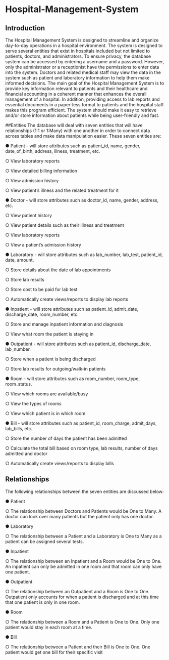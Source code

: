# Hospital-Management-System
## Introduction
The Hospital Management System is designed to streamline and organize day-to-day operations in a hospital environment. The system is designed to serve several entities that exist in hospitals included but not limited to patients, doctors, and administrators. To ensure privacy, the database system can be accessed by entering a username and a password. However, only the administrator or a receptionist have the permissions to enter data into the system. Doctors and related medical staff may view the data in the system such as patient and laboratory information to help them make informed decisions. The main goal of the Hospital Management System is to provide key information relevant to patients and their healthcare and financial accounting in a coherent manner that enhances the overall management of a hospital. In addition, providing access to lab reports and essential documents in a paper-less format to patients and the hospital staff makes this program efficient. The system should make it easy to retrieve and/or store information about patients while being user-friendly and fast.

##Entities
The database will deal with seven entities that will have relationships (1:1 or 1:Many) with one another in order to connect data across tables and make data manipulation easier. These seven entities are:

● Patient - will store attributes such as patient_id, name, gender, date_of_birth, address, illness, treatment, etc.

○ View laboratory reports

○ View detailed billing information

○ View admission history

○ View patient’s illness and the related treatment for it

● Doctor - will store attributes such as doctor_id, name, gender, address, etc.

○ View patient history

○ View patient details such as their illness and treatment

○ View laboratory reports

○ View a patient’s admission history

● Laboratory - will store attributes such as lab_number, lab_test, patient_id, date, amount.

○ Store details about the date of lab appointments

○ Store lab results

○ Store cost to be paid for lab test

○ Automatically create views/reports to display lab reports

● Inpatient - will store attributes such as patient_id, admit_date, discharge_date, room_number, etc.

○ Store and manage inpatient information and diagnosis

○ View what room the patient is staying in

● Outpatient - will store attributes such as patient_id, discharge_date, lab_number.

○ Store when a patient is being discharged

○ Store lab results for outgoing/walk-in patients

● Room - will store attributes such as room_number, room_type, room_status.

○ View which rooms are available/busy

○ View the types of rooms

○ View which patient is in which room

● Bill - will store attributes such as patient_id, room_charge, admit_days, lab_bills, etc.

○ Store the number of days the patient has been admitted

○ Calculate the total bill based on room type, lab results, number of days admitted and doctor

○ Automatically create views/reports to display bills

## Relationships
The following relationships between the seven entities are discussed below:

● Patient

○ The relationship between Doctors and Patients would be One to Many. A doctor can look over many patients but the patient only has one doctor.

● Laboratory

○ The relationship between a Patient and a Laboratory is One to Many as a patient can be assigned several tests.

● Inpatient

○ The relationship between an Inpatient and a Room would be One to One. An inpatient can only be admitted in one room and that room can only have one patient.

● Outpatient

○ The relationship between an Outpatient and a Room is One to One. Outpatient only accounts for when a patient is discharged and at this time that one patient is only in one room.

● Room

○ The relationship between a Room and a Patient is One to One. Only one patient would stay in each room at a time.

● Bill

○ The relationship between a Patient and their Bill is One to One. One patient would get one bill for their specific visit
